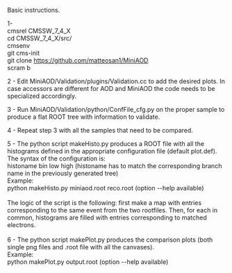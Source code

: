 Basic instructions.

1-<br>
cmsrel CMSSW_7_4_X<br>
cd CMSSW_7_4_X/src/<br>
cmsenv<br>
git cms-init<br>
git clone https://github.com/matteosan1/MiniAOD<br>
scram b<br>

2 - Edit MiniAOD/Validation/plugins/Validation.cc to add the desired plots. In case accessors are different for AOD and MiniAOD the code needs to be specialized accordingly.

3 - Run MiniAOD/Validation/python/ConfFile_cfg.py on the proper sample to produce a flat ROOT tree with information to validate.

4 - Repeat step 3 with all the samples that need to be compared.

5 - The python script makeHisto.py produces a ROOT file with all the histograms defined in the appropriate configuration file
(default plot.def). The syntax of the configuration is:<br>
histoname bin low high (histoname has to match the corresponding branch name in the previously generated tree)
<br>
Example:<br>
python makeHisto.py miniaod.root reco.root (option --help available)<br>
<br>
The logic of the script is the following: first make a map with entries corresponding to the same event from the two rootfiles. Then, for each in common, histograms are filled with entries corresponding to matched electrons.<br>
<br>
6 - The python script makePlot.py produces the comparison plots (both single png files and .root file with all the canvases).<br>
Example:<br>
python makePlot.py output.root (option --help available)<br>
<br>
